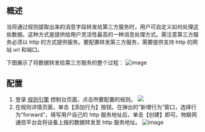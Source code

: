 [//]: # (chinagitpath:XXXXX)

## 概述
当将通过规则提取出来的消息字段转发给第三方服务时，用户可自定义如何处理这些数据。这种方式是提供给用户灵活性最高的一种消息处理方式。需注意第三方服务必须以 http 的方式提供服务。要配置转发第三方服务，需要提供支持 http 的网站 url 和端口。

下图展示了将数据转发给第三方服务的整个过程：
![image](https://mc.qcloudimg.com/static/img/b24d804514c29ee7f8810130e9cf6771/service_http2.png)
## 配置
1. 登录 [规则引擎](https://console.cloud.tencent.com/iotcloud/rules/rule) 控制台页面，点击所要配置的规则。
![](https://main.qcloudimg.com/raw/0a0a0e5bc48aa0d4492ac0b8d3c7413c.png)
2. 在规则详情页面，单击【添加行为】按钮。在弹出的“新增行为”窗口，选择行为“forward”，填写用户自己的 http 服务地址后，单击【创建】即可。物联网通信平台会将设备上报的数据转发至 http 服务地址。
![image](https://main.qcloudimg.com/raw/8bd5aa126ed065559667f9880850ba26.png)
